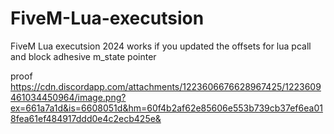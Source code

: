 # FiveM-Lua-executsion
FiveM Lua executsion 2024 works if you updated the offsets for lua pcall and block adhesive m_state pointer

proof https://cdn.discordapp.com/attachments/1223606676628967425/1223609461034450964/image.png?ex=661a7a1d&is=6608051d&hm=60f4b2af62e85606e553b739cb37ef6ea018fea61ef484917ddd0e4c2ecb425e&
